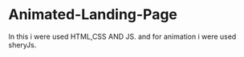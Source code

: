 # Animated-Landing-Page
In this i were used HTML,CSS AND JS. and for animation i were used sheryJs.
